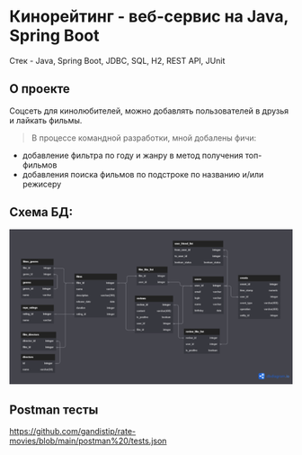 # Кинорейтинг - веб-сервис на Java, Spring Boot
Стек - Java, Spring Boot, JDBC, SQL, H2, REST API, JUnit

## О проекте
Соцсеть для кинолюбителей, можно добавлять пользователей в друзья и лайкать фильмы.

> В процессе командной разработки, мной добалены фичи:
* добавление фильтра по году и жанру в метод получения топ-фильмов
* добавления поиска фильмов по подстроке по названию и/или режисеру

## Схема БД:
![plot](./ER-model.png)

## Postman тесты
https://github.com/gandistip/rate-movies/blob/main/postman%20/tests.json



